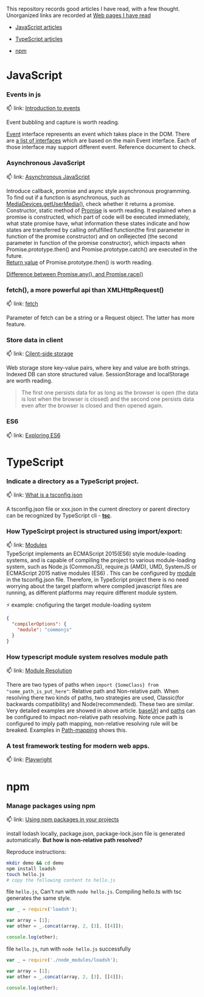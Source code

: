 This repository records good articles I have read, with a few thought. Unorganized links are recorded at [Web pages I have read](./links)

- [JavaScript articles](#JavaScript)

- [TypeScript articles](#TypeScript)

- [npm](#npm)

# JavaScript
### Events in js

📫 link: [Introduction to events](https://developer.mozilla.org/en-US/docs/Learn/JavaScript/Building_blocks/Events#a_series_of_fortunate_events)

Event bubbling and capture is worth reading.

[Event](https://developer.mozilla.org/en-US/docs/Web/API/Event) interface represents an event which takes place in the DOM. There are [a list of interfaces](https://developer.mozilla.org/en-US/docs/Web/API/Event#interfaces_based_on_event) which are based on the main Event interface. Each of those interface may support different event. Reference document to check.

### Asynchronous JavaScript

📫 link: [Asynchronous JavaScript](https://developer.mozilla.org/en-US/docs/Learn/JavaScript/Asynchronous)</br>

Introduce callback, promise and async style asynchronous programming. To find out if a function is asynchronous, such as [MediaDevices.getUserMedia()](https://developer.mozilla.org/en-US/docs/Web/API/MediaDevices/getUserMedia), check whether it returns a promise.</br>Constructor, static method of [Promise](https://developer.mozilla.org/en-US/docs/Web/JavaScript/Reference/Global_Objects/Promise) is worth reading. It explained when a promise is constructed, which part of code will be executed immediately, what state promise have, what information these states indicate and how states are transferred by calling onfulfilled function(the first parameter in function of the promise constructor) and on onRejected (the second parameter in function of the promise constructor), which impacts when Promise.prototype.then() and Promise.prototype.catch() are executed in the future.</br>[Return value](https://developer.mozilla.org/en-US/docs/Web/JavaScript/Reference/Global_Objects/Promise/then#return_value) of Promise.prototype.then() is worth reading.</br>

[Difference between Promise.any(), and Promise.race()](https://stackoverflow.com/questions/61732049/what-is-the-difference-between-promise-any-and-promise-race)

### fetch(), a more powerful api than XMLHttpRequest()

📫 link: [fetch](https://developer.mozilla.org/en-US/docs/Learn/JavaScript/Client-side_web_APIs/Fetching_data)

Parameter of fetch can be a string or a Request object. The latter has more feature.

### Store data in client

📫 link: [Cilent-side storage](https://developer.mozilla.org/en-US/docs/Learn/JavaScript/Client-side_web_APIs/Client-side_storage)

Web storage store key-value pairs, where key and value are both strings. Indexed DB can store structured value. SessionStorage and localStorage are worth reading.

> The first one persists data for as long as the browser is open (the data is lost when the browser is closed) and the second one persists data even after the browser is closed and then opened again.

### ES6

📫 link: [Exploring ES6](https://exploringjs.com/es6/)

# TypeScript

### Indicate a directory as a TypeScript project.
📫 link: [What is a tsconfig.json](https://www.typescriptlang.org/docs/handbook/tsconfig-json.html)<br/>

A tsconfig.json file or xxx.json in the current directory or parent directory can be recognized by TypeScript cli - [**tsc**](https://www.typescriptlang.org/docs/handbook/2/basic-types.html#tsc-the-typescript-compiler).

### How TypeScirpt project is structured using import/export:
📫 link: [Modules](https://www.typescriptlang.org/docs/handbook/modules.html)<br/>
TypeScript implements an ECMAScript 2015(ES6) style module-loading systems, and is capable of compiling the project to various module-loading system, such as Node.js (CommonJS), require.js (AMD), UMD, SystemJS or ECMAScript 2015 native modules (ES6) . This can be configured by [module](https://www.typescriptlang.org/tsconfig#module) in the tsconfig.json file. Therefore, in TypeScript project there is no need worrying about the target platform where compiled javascript files are running, as different platforms may require different module system.

⚡ example: cnofiguring the target module-loading system
```json
{
  "compilerOptions": {
    "module": "commonjs"
  }
}
```

### How typescript module system resolves module path
📫 link: [Module Resolution](https://www.typescriptlang.org/docs/handbook/module-resolution.html)<br/>

There are two types of paths when `import {SomeClass} from "some_path_is_put_here"`: Relative path and Non-relative path. When resolving there two kinds of paths, two strategies are used, Classic(for backwards compatibility) and Node(recommended). These two are similar. Very detailed examples are showed in above article. [baseUrl](https://www.typescriptlang.org/tsconfig#baseUrl) and [paths](https://www.typescriptlang.org/tsconfig#paths) can be configured to impact non-relative path resolving. Note once path is configured to imply path mapping, non-relative resolving rule will be breaked. Examples in [Path-mapping](https://www.typescriptlang.org/docs/handbook/module-resolution.html#path-mapping) shows this.



### A test framework testing for modern web apps.
📫 link: [Playwright](https://playwright.dev/)

# npm

### Manage packages using npm

📫 link: [Using npm packages in your projects](https://docs.npmjs.com/using-npm-packages-in-your-projects)

install lodash locally, package.json, package-lock.json file is generated automatically. **But how is non-relative path resolved?**

Reproduce instructions:
```bash
mkdir demo && cd demo
npm install loadsh
touch hello.js
# copy the following content to hello.js
```

file `hello.js`, Can't run with `node hello.js`. Compiling hello.ts with tsc generates the same style.
```javascript
var _ = require('loadsh');

var array = [1];
var other = _.concat(array, 2, [3], [[4]]);

console.log(other);
```

file `hello.js`, run with `node hello.js` successfully
```javascript
var _ = require('./node_modules/loadsh');

var array = [1];
var other = _.concat(array, 2, [3], [[4]]);

console.log(other);
```